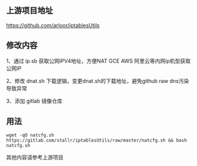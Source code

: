 ## 上游项目地址
https://github.com/arloor/iptablesUtils

## 修改内容

1、通过 ip.sb 获取公网IPV4地址，方便NAT GCE AWS 阿里云等内网ip机型获取公网IP

2、修改 dnat.sh 下载逻辑，变更dnat.sh的下载地址，避免github raw dns污染导致异常

3、添加 gitlab 镜像仓库

## 用法

```shell
wget -qO natcfg.sh https://gitlab.com/stallr/iptablesUtils/raw/master/natcfg.sh && bash natcfg.sh
```

其他内容请参考上游项目

